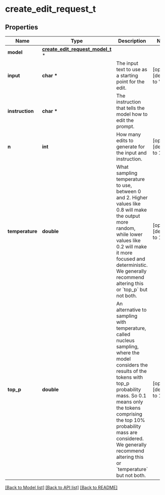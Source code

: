 # create_edit_request_t

## Properties
Name | Type | Description | Notes
------------ | ------------- | ------------- | -------------
**model** | [**create_edit_request_model_t**](create_edit_request_model.md) \* |  | 
**input** | **char \*** | The input text to use as a starting point for the edit. | [optional] [default to '']
**instruction** | **char \*** | The instruction that tells the model how to edit the prompt. | 
**n** | **int** | How many edits to generate for the input and instruction. | [optional] [default to 1]
**temperature** | **double** | What sampling temperature to use, between 0 and 2. Higher values like 0.8 will make the output more random, while lower values like 0.2 will make it more focused and deterministic.  We generally recommend altering this or &#x60;top_p&#x60; but not both.  | [optional] [default to 1]
**top_p** | **double** | An alternative to sampling with temperature, called nucleus sampling, where the model considers the results of the tokens with top_p probability mass. So 0.1 means only the tokens comprising the top 10% probability mass are considered.  We generally recommend altering this or &#x60;temperature&#x60; but not both.  | [optional] [default to 1]

[[Back to Model list]](../README.md#documentation-for-models) [[Back to API list]](../README.md#documentation-for-api-endpoints) [[Back to README]](../README.md)


